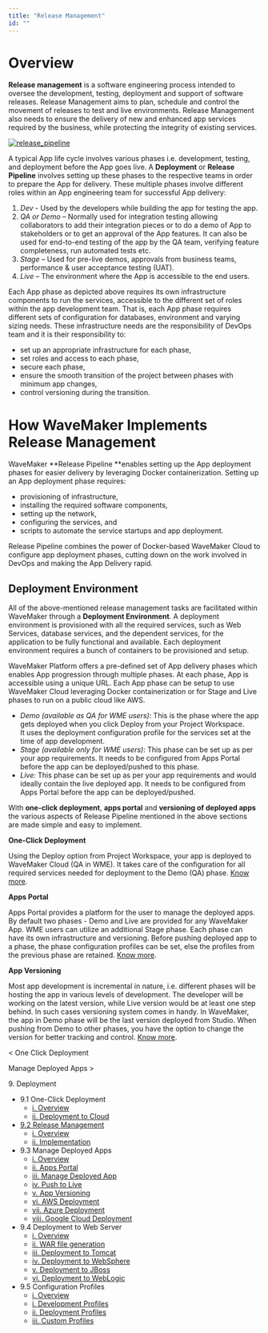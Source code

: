 ```yaml
---
title: "Release Management"
id: ""
---
```


# Overview

**Release management** is a software engineering process intended to oversee the development, testing, deployment and support of software releases. Release Management aims to plan, schedule and control the movement of releases to test and live environments. Release Management also needs to ensure the delivery of new and enhanced app services required by the business, while protecting the integrity of existing services.

[![release_pipeline](../assets/release_pipeline.png)](../assets/release_pipeline.png)

A typical App life cycle involves various phases i.e. development, testing, and deployment before the App goes live. A **Deployment** or **Release Pipeline** involves setting up these phases to the respective teams in order to prepare the App for delivery. These multiple phases involve different roles within an App engineering team for successful App delivery:

1. _Dev_ - Used by the developers while building the app for testing the app.
2. _QA or Demo_ – Normally used for integration testing allowing collaborators to add their integration pieces or to do a demo of App to stakeholders or to get an approval of the App features. It can also be used for end-to-end testing of the app by the QA team, verifying feature completeness, run automated tests etc.
3. _Stage_ – Used for pre-live demos, approvals from business teams, performance & user acceptance testing (UAT).
4. _Live_ – The environment where the App is accessible to the end users.

Each App phase as depicted above requires its own infrastructure components to run the services, accessible to the different set of roles within the app development team. That is, each App phase requires different sets of configuration for databases, environment and varying sizing needs. These infrastructure needs are the responsibility of DevOps team and it is their responsibility to:

- set up an appropriate infrastructure for each phase,
- set roles and access to each phase,
- secure each phase,
- ensure the smooth transition of the project between phases with minimum app changes,
- control versioning during the transition.

# How WaveMaker Implements Release Management

WaveMaker **Release Pipeline **enables setting up the App deployment phases for easier delivery by leveraging Docker containerization. Setting up an App deployment phase requires:

- provisioning of infrastructure,
- installing the required software components,
- setting up the network,
- configuring the services, and
- scripts to automate the service startups and app deployment.

Release Pipeline combines the power of Docker-based WaveMaker Cloud to configure app deployment phases, cutting down on the work involved in DevOps and making the App Delivery rapid.

## Deployment Environment

All of the above-mentioned release management tasks are facilitated within WaveMaker through a **Deployment Environment**. A deployment environment is provisioned with all the required services, such as Web Services, database services, and the dependent services, for the application to be fully functional and available. Each deployment environment requires a bunch of containers to be provisioned and setup.

WaveMaker Platform offers a pre-defined set of App delivery phases which enables App progression through multiple phases. At each phase, App is accessible using a unique URL. Each App phase can be setup to use WaveMaker Cloud leveraging Docker containerization or for Stage and Live phases to run on a public cloud like AWS.

- _Demo (available as QA for WME users)_: This is the phase where the app gets deployed when you click Deploy from your Project Workspace. It uses the deployment configuration profile for the services set at the time of app development.
- _Stage (available only for WME users)_: This phase can be set up as per your app requirements. It needs to be configured from Apps Portal before the app can be deployed/pushed to this phase.
- _Live:_ This phase can be set up as per your app requirements and would ideally contain the live deployed app. It needs to be configured from Apps Portal before the app can be deployed/pushed.

With **one-click deployment**, **apps portal** and **versioning of deployed apps** the various aspects of Release Pipeline mentioned in the above sections are made simple and easy to implement.

**One-Click Deployment**

Using the Deploy option from Project Workspace, your app is deployed to WaveMaker Cloud (QA in WME). It takes care of the configuration for all required services needed for deployment to the Demo (QA) phase. [Know more](/learn/app-development/deployment/one-click-deployment/).

**Apps Portal**

Apps Portal provides a platform for the user to manage the deployed apps. By default two phases - Demo and Live are provided for any WaveMaker App. WME users can utilize an additional Stage phase. Each phase can have its own infrastructure and versioning. Before pushing deployed app to a phase, the phase configuration profiles can be set, else the profiles from the previous phase are retained. [Know more](/learn/app-development/deployment/manage-deployed-apps/).

**App Versioning**

Most app development is incremental in nature, i.e. different phases will be hosting the app in various levels of development. The developer will be working on the latest version, while Live version would be at least one step behind. In such cases versioning system comes in handy. In WaveMaker, the app in Demo phase will be the last version deployed from Studio. When pushing from Demo to other phases, you have the option to change the version for better tracking and control. [Know more](/learn/app-development/deployment/manage-deployed-apps/#push-to-live).

< One Click Deployment

Manage Deployed Apps >

9\. Deployment

- 9.1 One-Click Deployment
    - [i. Overview](/learn/app-development/deployment/one-click-deployment/)
    - [ii. Deployment to Cloud](/learn/app-development/deployment/one-click-deployment/#cloud-deployment)
- [9.2 Release Management](#)
    - [i. Overview](#)
    - [ii. Implementation](#working)
- 9.3 Manage Deployed Apps
    - [i. Overview](/learn/app-development/deployment/manage-deployed-apps/)
    - [ii. Apps Portal](/learn/app-development/deployment/manage-deployed-apps/#apps-portal)
    - [iii. Manage Deployed App](/learn/app-development/deployment/manage-deployed-apps/#manage-deployed-app)
    - [iv. Push to Live](/learn/app-development/deployment/manage-deployed-apps/#push-to-live)
    - [v. App Versioning](/learn/app-development/deployment/manage-deployed-apps/#versioning)
    - [vi. AWS Deployment](/learn/app-development/deployment/deployment-to-aws/)
    - [vii. Azure Deployment](/learn/app-development/deployment/deployment-to-azure/)
    - [viii. Google Cloud Deployment](/learn/app-development/deployment/deployment-google-cloud/)
- 9.4 Deployment to Web Server
    - [i. Overview](/learn/app-development/deployment/deployment-web-server/#)
    - [ii. WAR file generation](/learn/app-development/deployment/deployment-web-server/#war-file-generation)
    - [iii. Deployment to Tomcat](/learn/how-tos/wavemaker-application-deployment-tomcat/)
    - [iv. Deployment to WebSphere](/learn/how-tos/wavemaker-application-deployment-websphere-liberty-profile/)
    - [v. Deployment to JBoss](/learn/how-tos/wavemaker-application-deployment-jboss/)
    - [vi. Deployment to WebLogic](/learn/how-tos/wavemaker-application-deployment-weblogic-application-server/)
- 9.5 Configuration Profiles
    - [i. Overview](/learn/app-development/deployment/configuration-profiles/)
    - [i. Development Profiles](/learn/app-development/deployment/configuration-profiles/#dev-profile)
    - [ii. Deployment Profiles](/learn/app-development/deployment/configuration-profiles/#deploy-profile)
    - [iii. Custom Profiles](/learn/app-development/deployment/configuration-profiles/#custom-profile)
